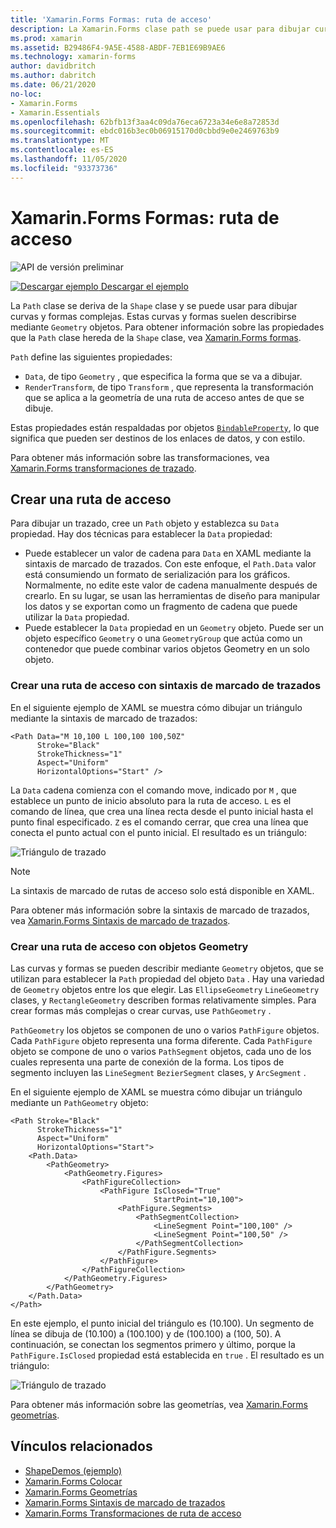```yaml
---
title: 'Xamarin.Forms Formas: ruta de acceso'
description: La Xamarin.Forms clase path se puede usar para dibujar curvas y formas complejas.
ms.prod: xamarin
ms.assetid: B29486F4-9A5E-4588-ABDF-7EB1E69B9AE6
ms.technology: xamarin-forms
author: davidbritch
ms.author: dabritch
ms.date: 06/21/2020
no-loc:
- Xamarin.Forms
- Xamarin.Essentials
ms.openlocfilehash: 62bfb13f3aa4c09da76eca6723a34e6e8a72853d
ms.sourcegitcommit: ebdc016b3ec0b06915170d0cbbd9e0e2469763b9
ms.translationtype: MT
ms.contentlocale: es-ES
ms.lasthandoff: 11/05/2020
ms.locfileid: "93373736"
---
```

# <a name="no-locxamarinforms-shapes-path"></a>Xamarin.Forms Formas: ruta de acceso

![API de versión preliminar](~/media/shared/preview.png)

[![Descargar ejemplo](~/media/shared/download.png) Descargar el ejemplo](/samples/xamarin/xamarin-forms-samples/userinterface-shapesdemos/)

La `Path` clase se deriva de la `Shape` clase y se puede usar para dibujar curvas y formas complejas. Estas curvas y formas suelen describirse mediante `Geometry` objetos. Para obtener información sobre las propiedades que la `Path` clase hereda de la `Shape` clase, vea [ Xamarin.Forms formas](index.md).

`Path` define las siguientes propiedades:

- `Data`, de tipo `Geometry` , que especifica la forma que se va a dibujar.
- `RenderTransform`, de tipo `Transform` , que representa la transformación que se aplica a la geometría de una ruta de acceso antes de que se dibuje.

Estas propiedades están respaldadas por objetos [`BindableProperty`](xref:Xamarin.Forms.BindableProperty), lo que significa que pueden ser destinos de los enlaces de datos, y con estilo.

Para obtener más información sobre las transformaciones, vea [ Xamarin.Forms transformaciones de trazado](path-transforms.md).

## <a name="create-a-path"></a>Crear una ruta de acceso

Para dibujar un trazado, cree un `Path` objeto y establezca su `Data` propiedad. Hay dos técnicas para establecer la `Data` propiedad:

- Puede establecer un valor de cadena para `Data` en XAML mediante la sintaxis de marcado de trazados. Con este enfoque, el `Path.Data` valor está consumiendo un formato de serialización para los gráficos. Normalmente, no edite este valor de cadena manualmente después de crearlo. En su lugar, se usan las herramientas de diseño para manipular los datos y se exportan como un fragmento de cadena que puede utilizar la `Data` propiedad.
- Puede establecer la `Data` propiedad en un `Geometry` objeto. Puede ser un objeto específico `Geometry` o una `GeometryGroup` que actúa como un contenedor que puede combinar varios objetos Geometry en un solo objeto.

### <a name="create-a-path-with-path-markup-syntax"></a>Crear una ruta de acceso con sintaxis de marcado de trazados

En el siguiente ejemplo de XAML se muestra cómo dibujar un triángulo mediante la sintaxis de marcado de trazados:

```xaml
<Path Data="M 10,100 L 100,100 100,50Z"
      Stroke="Black"
      StrokeThickness="1"
      Aspect="Uniform"
      HorizontalOptions="Start" />
```

La `Data` cadena comienza con el comando move, indicado por `M` , que establece un punto de inicio absoluto para la ruta de acceso. `L` es el comando de línea, que crea una línea recta desde el punto inicial hasta el punto final especificado. `Z` es el comando cerrar, que crea una línea que conecta el punto actual con el punto inicial. El resultado es un triángulo:

![Triángulo de trazado](path-images/triangle.png "Triángulo de trazado")

> [!NOTE]
> La sintaxis de marcado de rutas de acceso solo está disponible en XAML.

Para obtener más información sobre la sintaxis de marcado de trazados, vea [ Xamarin.Forms Sintaxis de marcado de trazados](path-markup-syntax.md).

### <a name="create-a-path-with-geometry-objects"></a>Crear una ruta de acceso con objetos Geometry

Las curvas y formas se pueden describir mediante `Geometry` objetos, que se utilizan para establecer la `Path` propiedad del objeto `Data` . Hay una variedad de `Geometry` objetos entre los que elegir. Las `EllipseGeometry` `LineGeometry` clases, y `RectangleGeometry` describen formas relativamente simples. Para crear formas más complejas o crear curvas, use `PathGeometry` .

`PathGeometry` los objetos se componen de uno o varios `PathFigure` objetos. Cada `PathFigure` objeto representa una forma diferente. Cada `PathFigure` objeto se compone de uno o varios `PathSegment` objetos, cada uno de los cuales representa una parte de conexión de la forma. Los tipos de segmento incluyen las `LineSegment` `BezierSegment` clases, y `ArcSegment` .

En el siguiente ejemplo de XAML se muestra cómo dibujar un triángulo mediante un `PathGeometry` objeto:

```xaml
<Path Stroke="Black"
      StrokeThickness="1"
      Aspect="Uniform"
      HorizontalOptions="Start">
    <Path.Data>
        <PathGeometry>
            <PathGeometry.Figures>
                <PathFigureCollection>
                    <PathFigure IsClosed="True"
                                StartPoint="10,100">
                        <PathFigure.Segments>
                            <PathSegmentCollection>
                                <LineSegment Point="100,100" />
                                <LineSegment Point="100,50" />
                            </PathSegmentCollection>
                        </PathFigure.Segments>
                    </PathFigure>
                </PathFigureCollection>
            </PathGeometry.Figures>
        </PathGeometry>
    </Path.Data>
</Path>
```

En este ejemplo, el punto inicial del triángulo es (10.100). Un segmento de línea se dibuja de (10.100) a (100.100) y de (100.100) a (100, 50). A continuación, se conectan los segmentos primero y último, porque la `PathFigure.IsClosed` propiedad está establecida en `true` . El resultado es un triángulo:

![Triángulo de trazado](path-images/triangle.png "Triángulo de trazado")

Para obtener más información sobre las geometrías, vea [ Xamarin.Forms geometrías](geometries.md).

## <a name="related-links"></a>Vínculos relacionados

- [ShapeDemos (ejemplo)](/samples/xamarin/xamarin-forms-samples/userinterface-shapesdemos/)
- [Xamarin.Forms Colocar](index.md)
- [Xamarin.Forms Geometrías](geometries.md)
- [Xamarin.Forms Sintaxis de marcado de trazados](path-markup-syntax.md)
- [Xamarin.Forms Transformaciones de ruta de acceso](path-transforms.md)